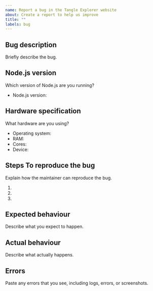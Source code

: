 ```yaml
---
name: Report a bug in the Tangle Explorer website
about: Create a report to help us improve
title: ""
labels: bug
---
```


## Bug description

Briefly describe the bug.

## Node.js version

Which version of Node.js are you running?

- Node.js version:

## Hardware specification

What hardware are you using?

- Operating system:
- RAM:
- Cores:
- Device:

## Steps To reproduce the bug

Explain how the maintainer can reproduce the bug.

1. 
2. 
3. 

## Expected behaviour

Describe what you expect to happen.

## Actual behaviour

Describe what actually happens.

## Errors

Paste any errors that you see, including logs, errors, or screenshots.
